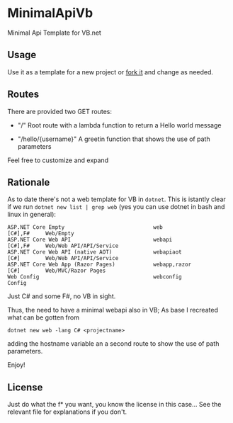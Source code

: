 # MinimalApiVb

Minimal Api Template for VB.net

## Usage

Use it as a template for a new project or [fork it](https://docs.github.com/en/pull-requests/collaborating-with-pull-requests/working-with-forks/fork-a-repo) and change as needed.

## Routes

There are provided two GET routes:

- "/" Root route with a lambda function to return a Hello world message

- "/hello/{username}" A greetin function that shows the use of path parameters

Feel free to customize and expand

## Rationale

As to date there's not a web template for VB in `dotnet`. This is istantly clear if we run `dotnet new list | grep web` (yes you can use  dotnet in bash and linux in general):

```shell
ASP.NET Core Empty                            web                         [C#],F#     Web/Empty                 
ASP.NET Core Web API                          webapi                      [C#],F#     Web/Web API/API/Service   
ASP.NET Core Web API (native AOT)             webapiaot                   [C#]        Web/Web API/API/Service   
ASP.NET Core Web App (Razor Pages)            webapp,razor                [C#]        Web/MVC/Razor Pages       
Web Config                                    webconfig                               Config   
```

Just C# and some F#, no VB in sight.

Thus,  the need to have a minimal webapi also in VB; As base I recreated what can be gotten from 

```shell
dotnet new web -lang C# <projectname>
```

adding the hostname variable an a second route to show the use of path parameters.



Enjoy!

## License

Just do what the f* you want, you know the license in this case... See the relevant file for explanations if you don't.



